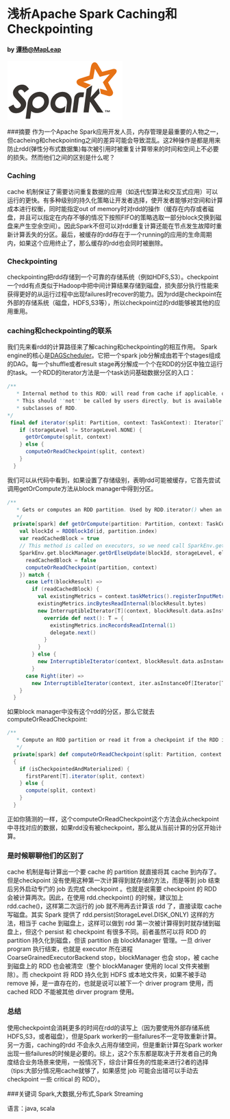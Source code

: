 # 浅析Apache Spark Caching和Checkpointing

#### by [谭杨@MapLeap](https://github.com/tyxx11)

![Mou](https://github.com/tyxx11/SparkDocs/blob/master/docs/spark-logo-trademark.png)

###摘要
作为一个Apache Spark应用开发人员，内存管理是最重要的人物之一，但cacheing和checkpointing之间的差异可能会导致混乱。这2种操作是都是用来防止rdd(弹性分布式数据集)每次被引用时被重复计算带来的时间和空间上不必要的损失。然而他们之间的区别是什么呢？

### Caching

cache 机制保证了需要访问重复数据的应用（如迭代型算法和交互式应用）可以运行的更快。有多种级别的持久化策略让开发者选择，使开发者能够对空间和计算成本进行权衡，同时能指定out of memory时对rdd的操作（缓存在内存或者磁盘，并且可以指定在内存不够的情况下按照FIFO的策略选取一部分block交换到磁盘来产生空余空间）。因此Spark不但可以对rdd重复计算还能在节点发生故障时重新计算丢失的分区。最后，被缓存的rdd存在于一个running的应用的生命周期内，如果这个应用终止了，那么缓存的rdd也会同时被删除。

### Checkpointing

checkpointing把rdd存储到一个可靠的存储系统（例如HDFS,S3）。checkpoint一个rdd有点类似于Hadoop中把中间计算结果存储到磁盘，损失部分执行性能来获得更好的从运行过程中出现failures时recover的能力。因为rdd是checkpoint在外部的存储系统（磁盘，HDFS,S3等），所以checkpoint过的rdd能够被其他的应用重用。

### caching和checkpointing的联系

我们先来看rdd的计算路径来了解caching和checkpointing的相互作用。
Spark engine的核心是[DAGScheduler](https://github.com/apache/spark/blob/dcf8a9f331c6193a62bbc9282bdc99663e23ca19/core/src/main/scala/org/apache/spark/scheduler/DAGScheduler.scala)。它把一个spark job分解成由若干个stages组成的DAG。每一个shuffle或者result stage再分解成一个个在RDD的分区中独立运行的task。一个RDD的iterator方法是一个task访问基础数据分区的入口：

```scala
/**
   * Internal method to this RDD; will read from cache if applicable, or otherwise compute it.
   * This should ''not'' be called by users directly, but is available for implementors of custom
   * subclasses of RDD.
*/	
 final def iterator(split: Partition, context: TaskContext): Iterator[T] = {
    if (storageLevel != StorageLevel.NONE) {
      getOrCompute(split, context)
    } else {
      computeOrReadCheckpoint(split, context)
    }
  }
```
我们可以从代码中看到，如果设置了存储级别，表明rdd可能被缓存，它首先尝试调用getOrCompute方法从block manager中得到分区。

```scala
/**
   * Gets or computes an RDD partition. Used by RDD.iterator() when an RDD is cached.
   */
  private[spark] def getOrCompute(partition: Partition, context: TaskContext): Iterator[T] = {
    val blockId = RDDBlockId(id, partition.index)
    var readCachedBlock = true
    // This method is called on executors, so we need call SparkEnv.get instead of sc.env.
    SparkEnv.get.blockManager.getOrElseUpdate(blockId, storageLevel, elementClassTag, () => {
      readCachedBlock = false
      computeOrReadCheckpoint(partition, context)
    }) match {
      case Left(blockResult) =>
        if (readCachedBlock) {
          val existingMetrics = context.taskMetrics().registerInputMetrics(blockResult.readMethod)
          existingMetrics.incBytesReadInternal(blockResult.bytes)
          new InterruptibleIterator[T](context, blockResult.data.asInstanceOf[Iterator[T]]) {
            override def next(): T = {
              existingMetrics.incRecordsReadInternal(1)
              delegate.next()
            }
          }
        } else {
          new InterruptibleIterator(context, blockResult.data.asInstanceOf[Iterator[T]])
        }
      case Right(iter) =>
        new InterruptibleIterator(context, iter.asInstanceOf[Iterator[T]])
    }
  }
```

如果block manager中没有这个rdd的分区，那么它就去computeOrReadCheckpoint:

```scala
/**
   * Compute an RDD partition or read it from a checkpoint if the RDD is checkpointing.
   */
  private[spark] def computeOrReadCheckpoint(split: Partition, context: TaskContext): Iterator[T] =
  {
    if (isCheckpointedAndMaterialized) {
      firstParent[T].iterator(split, context)
    } else {
      compute(split, context)
    }
  }
```

正如你猜测的一样，这个computeOrReadCheckpoint这个方法会从checkpoint中寻找对应的数据，如果rdd没有被checkpoint，那么就从当前计算的分区开始计算。

### 是时候聊聊他们的区别了

cache 机制是每计算出一个要 cache 的 partition 就直接将其 cache 到内存了。但是checkpoint 没有使用这种第一次计算得到就存储的方法，而是等到 job 结束后另外启动专门的 job 去完成 checkpoint 。也就是说需要 checkpoint 的 RDD 会被计算两次。因此，在使用 rdd.checkpoint() 的时候，建议加上 rdd.cache()，这样第二次运行的 job 就不用再去计算该 rdd 了，直接读取 cache 写磁盘。其实 Spark 提供了 rdd.persist(StorageLevel.DISK_ONLY) 这样的方法，相当于 cache 到磁盘上，这样可以做到 rdd 第一次被计算得到时就存储到磁盘上，但这个 persist 和 checkpoint 有很多不同。前者虽然可以将 RDD 的 partition 持久化到磁盘，但该 partition 由 blockManager 管理。一旦 driver program 执行结束，也就是 executor 所在进程 CoarseGrainedExecutorBackend stop，blockManager 也会 stop，被 cache 到磁盘上的 RDD 也会被清空（整个 blockManager 使用的 local 文件夹被删除）。而 checkpoint 将 RDD 持久化到 HDFS 或本地文件夹，如果不被手动 remove 掉，是一直存在的，也就是说可以被下一个 driver program 使用，而 cached RDD 不能被其他 dirver program 使用。

### 总结

使用checkpoint会消耗更多的时间在rdd的读写上（因为要使用外部存储系统HDFS,S3，或者磁盘），但是Spark worker的一些failures不一定导致重新计算。另一方面，caching的rdd 不会永久占用存储空间，但是重新计算在Spark worker出现一些failures的时候是必要的。综上，这2个东东都是取决于开发者自己的角度结合业务场景来使用，一般情况下，综合计算任务的性能来进行2者的选择（tips:大部分情况用cache就够了，如果感觉 job 可能会出错可以手动去 checkpoint 一些 critical 的 RDD）。

###关键词
Spark,大数据,分布式,Spark Streaming

语言：java, scala








